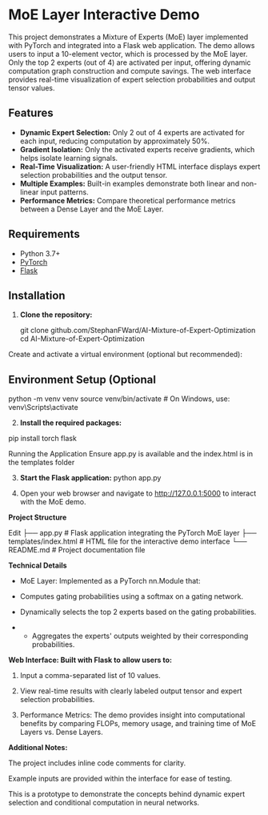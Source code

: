 # MoE Layer Interactive Demo

This project demonstrates a Mixture of Experts (MoE) layer implemented with PyTorch and integrated into a Flask web application. The demo allows users to input a 10-element vector, which is processed by the MoE layer. Only the top 2 experts (out of 4) are activated per input, offering dynamic computation graph construction and compute savings. The web interface provides real-time visualization of expert selection probabilities and output tensor values.

## Features

- **Dynamic Expert Selection:** Only 2 out of 4 experts are activated for each input, reducing computation by approximately 50%.
- **Gradient Isolation:** Only the activated experts receive gradients, which helps isolate learning signals.
- **Real-Time Visualization:** A user-friendly HTML interface displays expert selection probabilities and the output tensor.
- **Multiple Examples:** Built-in examples demonstrate both linear and non-linear input patterns.
- **Performance Metrics:** Compare theoretical performance metrics between a Dense Layer and the MoE Layer.

## Requirements

- Python 3.7+
- [PyTorch](https://pytorch.org/)
- [Flask](https://flask.palletsprojects.com/)

## Installation

1. **Clone the repository:**

   git clone github.com/StephanFWard/AI-Mixture-of-Expert-Optimization
   cd AI-Mixture-of-Expert-Optimization

  Create and activate a virtual environment (optional but recommended):

## Environment Setup (Optional
python -m venv venv
source venv/bin/activate   # On Windows, 
use: venv\Scripts\activate

2. **Install the required packages:**

  pip install torch flask
  
Running the Application
Ensure app.py is available and the index.html is in the templates folder

3. **Start the Flask application:**
  python app.py

4. Open your web browser and navigate to http://127.0.0.1:5000 to interact with the MoE demo.

**Project Structure**

Edit
├── app.py         # Flask application integrating the PyTorch MoE layer
├── templates/index.html     # HTML file for the interactive demo interface
└── README.md      # Project documentation file

**Technical Details**

  - MoE Layer: Implemented as a PyTorch nn.Module that:

  - Computes gating probabilities using a softmax on a gating network.

  - Dynamically selects the top 2 experts based on the gating probabilities.

-  - Aggregates the experts' outputs weighted by their corresponding probabilities.

**Web Interface: Built with Flask to allow users to:**

  1. Input a comma-separated list of 10 values.

  2. View real-time results with clearly labeled output tensor and expert selection probabilities.

  3.  Performance Metrics: The demo provides insight into computational benefits by comparing FLOPs, memory usage, and training time of MoE Layers vs. Dense Layers.

**Additional Notes:**

  The project includes inline code comments for clarity.

  Example inputs are provided within the interface for ease of testing.

  This is a prototype to demonstrate the concepts behind dynamic expert selection and conditional computation in neural networks.
